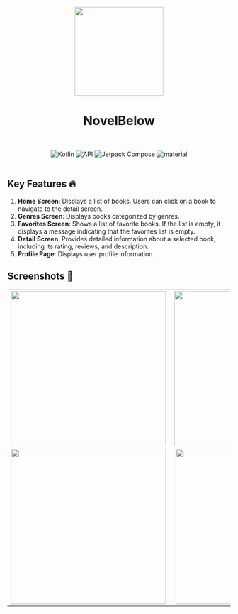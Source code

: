 <div align="center">
</br>
<img src="https://github.com/user-attachments/assets/b3f0e7a6-a164-41d1-adf6-4f0f60faa483" width="200" />

</div>

<h1 align="center">NovelBelow</h1>
</br>
<p align="center">
  <img alt="Kotlin" src="https://img.shields.io/badge/Kotlin-a503fc?logo=kotlin&logoColor=white&style=for-the-badge"/></a>
  <img alt="API" src="https://img.shields.io/badge/Api%2024+-50f270?logo=android&logoColor=black&style=for-the-badge"/></a>
  <img alt="Jetpack Compose" src="https://img.shields.io/static/v1?style=for-the-badge&message=Jetpack+Compose&color=4285F4&logo=Jetpack+Compose&logoColor=FFFFFF&label="/></a>
  <img alt="material" src="https://custom-icon-badges.demolab.com/badge/material%20you-lightblue?style=for-the-badge&logoColor=333&logo=material-you"/></a>
  </br>
  </br>


## Key Features 🔥

1. **Home Screen**: Displays a list of books. Users can click on a book to navigate to the detail screen.
2. **Genres Screen**: Displays books categorized by genres.
3. **Favorites Screen**: Shows a list of favorite books. If the list is empty, it displays a message indicating that the favorites list is empty.
4. **Detail Screen**: Provides detailed information about a selected book, including its rating, reviews, and description.
5. **Profile Page**: Displays user profile information.

## Screenshots 📸

<table>
  <tr>
    <td valign="top"><img src="https://github.com/user-attachments/assets/d614abd3-dd7a-48b2-b263-7311df2059a8" align="left" width="350dp"></td>
    <td valign="top"><img src="https://github.com/user-attachments/assets/57663ea5-b208-47b4-b32c-5276cef17f27" align="center" width="350dp"></td>
    <td valign="top"><img src="https://github.com/user-attachments/assets/25fc47b4-1a1c-41b5-b8ec-b6c98b7a4c14" align="right" width="350dp"></td>
  </tr>
  <tr>
    <td valign="top"><img src="https://github.com/user-attachments/assets/d2e9f4c0-f67d-4be1-b2ac-7fa57ef15087" align="left" width="350dp"></td>
    <td valign="top"><img src="https://github.com/user-attachments/assets/2cfb8700-69ba-45f6-8b40-f15c717bef03" align="right" width="350dp"></td>
    <td valign="top"><img src="https://github.com/user-attachments/assets/bc53274d-d2f3-4cb6-85c7-f08afb5a829a" align="right" width="350dp"></td>
  </tr>
 </table>
